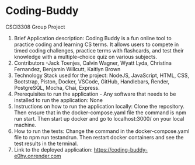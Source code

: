 # Coding-Buddy
CSCI3308 Group Project

1. Brief Application description:
   Coding Buddy is a fun online tool to practice coding and learning CS terms. It allows users to compete in timed coding challenges, practice terms with flashcards, and test their knowledge with a multiple-choice quiz on various subjects.
3. Contributors -Jack Toenjes, Calvin Wagner, Wyatt Lyda, Christina Fernandez, Benjamin Willcutt, Kaitlyn Brown
4. Technology Stack used for the project:
   NodeJS, JavaScript, HTML, CSS, Bootstrap, Piston, Docker, VSCode, GitHub, Handlebars, Render, PostgreSQL, Mocha, Chai, Express.
6. Prerequisites to run the application - Any software that needs to be installed to run the application: None
7. Instructions on how to run the application locally: Clone the repository. Then ensure that in the docker-compose.yaml file the command is npm run start. Then start up docker and go to localhost:3000/ on your local machine.
8. How to run the tests: Change the command in the docker-compose.yaml file to npm run testandrun. Then restart docker containers and see the test results in the terminal.
9. Link to the deployed application: https://coding-buddy-e0hy.onrender.com
   
